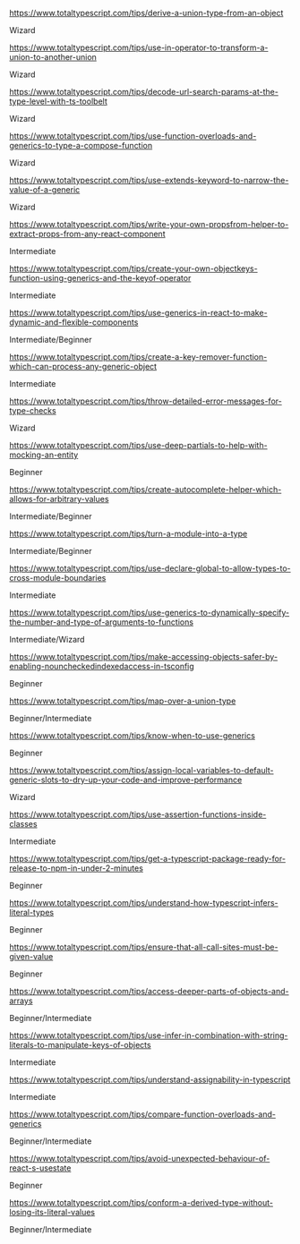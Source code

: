 https://www.totaltypescript.com/tips/derive-a-union-type-from-an-object

Wizard

https://www.totaltypescript.com/tips/use-in-operator-to-transform-a-union-to-another-union

Wizard

https://www.totaltypescript.com/tips/decode-url-search-params-at-the-type-level-with-ts-toolbelt

Wizard

https://www.totaltypescript.com/tips/use-function-overloads-and-generics-to-type-a-compose-function

Wizard

https://www.totaltypescript.com/tips/use-extends-keyword-to-narrow-the-value-of-a-generic

Wizard

https://www.totaltypescript.com/tips/write-your-own-propsfrom-helper-to-extract-props-from-any-react-component

Intermediate

https://www.totaltypescript.com/tips/create-your-own-objectkeys-function-using-generics-and-the-keyof-operator

Intermediate

https://www.totaltypescript.com/tips/use-generics-in-react-to-make-dynamic-and-flexible-components

Intermediate/Beginner

https://www.totaltypescript.com/tips/create-a-key-remover-function-which-can-process-any-generic-object

Intermediate

https://www.totaltypescript.com/tips/throw-detailed-error-messages-for-type-checks

Wizard

https://www.totaltypescript.com/tips/use-deep-partials-to-help-with-mocking-an-entity

Beginner

https://www.totaltypescript.com/tips/create-autocomplete-helper-which-allows-for-arbitrary-values

Intermediate/Beginner

https://www.totaltypescript.com/tips/turn-a-module-into-a-type

Intermediate/Beginner

https://www.totaltypescript.com/tips/use-declare-global-to-allow-types-to-cross-module-boundaries

Intermediate

https://www.totaltypescript.com/tips/use-generics-to-dynamically-specify-the-number-and-type-of-arguments-to-functions

Intermediate/Wizard

https://www.totaltypescript.com/tips/make-accessing-objects-safer-by-enabling-nouncheckedindexedaccess-in-tsconfig

Beginner

https://www.totaltypescript.com/tips/map-over-a-union-type

Beginner/Intermediate

https://www.totaltypescript.com/tips/know-when-to-use-generics

Beginner

https://www.totaltypescript.com/tips/assign-local-variables-to-default-generic-slots-to-dry-up-your-code-and-improve-performance

Wizard

https://www.totaltypescript.com/tips/use-assertion-functions-inside-classes

Intermediate

https://www.totaltypescript.com/tips/get-a-typescript-package-ready-for-release-to-npm-in-under-2-minutes

Beginner

https://www.totaltypescript.com/tips/understand-how-typescript-infers-literal-types

Beginner

https://www.totaltypescript.com/tips/ensure-that-all-call-sites-must-be-given-value

Beginner

https://www.totaltypescript.com/tips/access-deeper-parts-of-objects-and-arrays

Beginner/Intermediate

https://www.totaltypescript.com/tips/use-infer-in-combination-with-string-literals-to-manipulate-keys-of-objects

Intermediate

https://www.totaltypescript.com/tips/understand-assignability-in-typescript

Intermediate

https://www.totaltypescript.com/tips/compare-function-overloads-and-generics

Beginner/Intermediate

https://www.totaltypescript.com/tips/avoid-unexpected-behaviour-of-react-s-usestate

Beginner

https://www.totaltypescript.com/tips/conform-a-derived-type-without-losing-its-literal-values

Beginner/Intermediate
